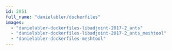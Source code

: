 ```yaml
---
id: 2951
full_name: "danielabler/dockerfiles"
images: 
  - "danielabler-dockerfiles-libadjoint-2017-2_ants"
  - "danielabler-dockerfiles-libadjoint-2017-2_ants_meshtool"
  - "danielabler-dockerfiles-meshtool"
---
```

